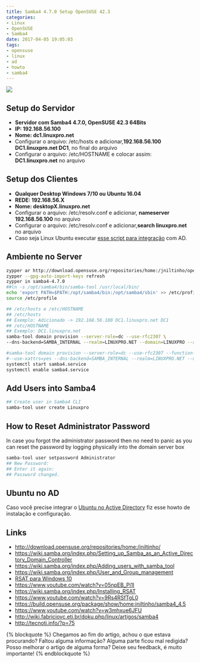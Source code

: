 ```yaml
---
title: Samba4 4.7.0 Setup OpenSUSE 42.3
categories:
- Linux
- OpenSUSE
- Samba4
date: 2017-04-05 19:05:03
tags:
- opensuse
- linux
- ad
- howto
- samba4
---
```


[![](/images/samba4vsactive.png)](https://www.youtube.com/watch?v=Ig3ZzqEonFs)

## Setup do Servidor

* **Servidor com Samba4 4.7.0, OpenSUSE 42.3 64Bits**
* **IP: 192.168.56.100**
* **Nome: dc1.linuxpro.net**
* Configurar o arquivo: /etc/hosts e adicionar,**192.168.56.100 DC1.linuxpro.net DC1**, no final do arquivo
* Configurar o arquivo: /etc/HOSTNAME e colocar assim: **DC1.linuxpro.net** no arquivo

<!-- more -->


## Setup dos Clientes

* **Qualquer Desktop Windows 7/10 ou Ubuntu 16.04**
* **REDE: 192.168.56.X**
* **Nome: desktopX.linuxpro.net**
* Configurar o arquivo: /etc/resolv.conf e adicionar, **nameserver 192.168.56.100** no arquivo
* Configurar o arquivo: /etc/resolv.conf e adicionar,**search linuxpro.net** no arquivo
* Caso seja Linux Ubuntu executar [esse script para integração](https://gist.github.com/jniltinho/da0ef938ece852f57faa502c788a82a4) com AD.


## Ambiente no Server

```bash Criando o Ambiente no Servidor
zypper ar http://download.opensuse.org/repositories/home:/jniltinho/openSUSE_Leap_42.3/home:jniltinho.repo
zypper --gpg-auto-import-keys refresh
zypper in samba4-4.7.0
##ln -s /opt/samba4/bin/samba-tool /usr/local/bin/
echo 'export PATH=$PATH:/opt/samba4/bin:/opt/samba4/sbin' >> /etc/profile
source /etc/profile
```


```bash Alterar os arquivos:
## /etc/hosts e /etc/HOSTNAME
## /etc/hosts
## Exemplo: Adicionado -> 192.168.56.100 DC1.linuxpro.net DC1
## /etc/HOSTNAME
## Exemplo: DC1.linuxpro.net
samba-tool domain provision --server-role=dc --use-rfc2307 \
--dns-backend=SAMBA_INTERNAL --realm=LINUXPRO.NET --domain=LINUXPRO --adminpass=Linuxpro123456
```


```bash
#samba-tool domain provision --server-role=dc --use-rfc2307 --function-level=2008_R2 \
#--use-xattrs=yes --dns-backend=SAMBA_INTERNAL --realm=LINUXPRO.NET --domain=LINUXPRO --adminpass=Linuxpro123456
systemctl start samba4.service
systemctl enable samba4.service
```



## Add Users into Samba4

```bash
## Create user in Samba4 CLI
samba-tool user create Linuxpro
```

## How to Reset Administrator Password
 
In case you forgot the administrator password then no need to panic as you can reset the password by logging physically into the domain server box

```bash
samba-tool user setpassword Administrator
## New Password:
## Enter it again:
## Password changed.
```


## Ubuntu no AD

Caso você precise integrar o [Ubuntu no Active Directory](/2017/04/Ubuntu-no-Windows-Active-Directory/) fiz esse howto de instalação e configuração.


## Links

* http://download.opensuse.org/repositories/home:/jniltinho/
* https://wiki.samba.org/index.php/Setting_up_Samba_as_an_Active_Directory_Domain_Controller
* https://wiki.samba.org/index.php/Adding_users_with_samba_tool
* https://wiki.samba.org/index.php/User_and_Group_management
* [RSAT para Windows 10](https://www.microsoft.com/en-ca/download/details.aspx?id=45520%20)
* https://www.youtube.com/watch?v=05npEB_Pi1I
* https://wiki.samba.org/index.php/Installing_RSAT
* https://www.youtube.com/watch?v=9Rs4RSfTgL0
* https://build.opensuse.org/package/show/home:jniltinho/samba4_4.5
* https://www.youtube.com/watch?v=w3mhxue6JFU
* http://wiki.fabriciovc.eti.br/doku.php/linux/artigos/samba4
* http://tecnoti.info/?p=75


{% blockquote %}
Chegamos ao fim do artigo, achou o que estava procurando?
Faltou alguma informação?
Alguma parte ficou mal redigida?
Posso melhorar o artigo de alguma forma? Deixe seu feedback, é muito importante!
{% endblockquote %}
